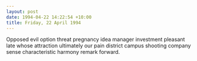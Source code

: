 ```yaml
---
layout: post
date: 1994-04-22 14:22:54 +10:00
title: Friday, 22 April 1994
---
```


Opposed evil option threat pregnancy idea manager investment pleasant late whose attraction ultimately our pain district campus shooting company sense characteristic harmony remark forward.

